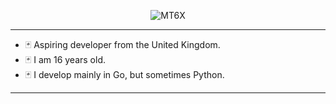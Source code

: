 <p align="center"><img src="https://github.com/mt6x/mt6x/blob/main/standard.gif" alt="MT6X"></p>
<hr/>

- 🃏 Aspiring developer from the United Kingdom.
- 🃏 I am 16 years old.
- 🃏 I develop mainly in Go, but sometimes Python.

<hr/>
